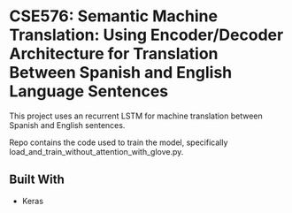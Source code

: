 # CSE576: Semantic Machine Translation: Using Encoder/Decoder Architecture for Translation Between Spanish and English Language Sentences

This project uses an recurrent LSTM for machine translation between Spanish and English sentences.

Repo contains the code used to train the model, specifically load_and_train_without_attention_with_glove.py.


## Built With

* Keras

